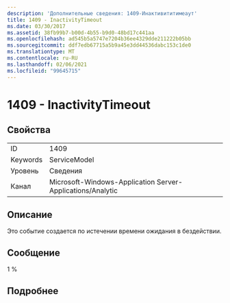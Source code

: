 ```yaml
---
description: 'Дополнительные сведения: 1409-Инактивититимеаут'
title: 1409 - InactivityTimeout
ms.date: 03/30/2017
ms.assetid: 38fb99b7-b00d-4b55-b9d0-48bd17c441aa
ms.openlocfilehash: ad545b5a5747e7204b36ee4329dde211222b05bb
ms.sourcegitcommit: ddf7edb67715a5b9a45e3dd44536dabc153c1de0
ms.translationtype: MT
ms.contentlocale: ru-RU
ms.lasthandoff: 02/06/2021
ms.locfileid: "99645715"
---
```

# <a name="1409---inactivitytimeout"></a>1409 - InactivityTimeout

## <a name="properties"></a>Свойства  
  
|||  
|-|-|  
|ID|1409|  
|Keywords|ServiceModel|  
|Уровень|Сведения|  
|Канал|Microsoft-Windows-Application Server-Applications/Analytic|  
  
## <a name="description"></a>Описание  

 Это событие создается по истечении времени ожидания в бездействии.  
  
## <a name="message"></a>Сообщение  

 1 %  
  
## <a name="details"></a>Подробнее
